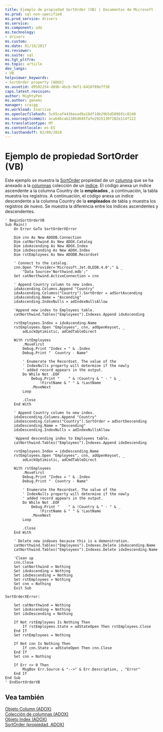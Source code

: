 ```yaml
---
title: Ejemplo de propiedad SortOrder (VB) | Documentos de Microsoft
ms.prod: sql-non-specified
ms.prod_service: drivers
ms.service: 
ms.component: ado
ms.technology:
- drivers
ms.custom: 
ms.date: 01/19/2017
ms.reviewer: 
ms.suite: sql
ms.tgt_pltfrm: 
ms.topic: article
dev_langs:
- VB
helpviewer_keywords:
- SortOrder property [ADOX]
ms.assetid: d9502254-d89b-4bcb-94f1-6418f89e7f30
caps.latest.revision: 
author: MightyPen
ms.author: genemi
manager: craigg
ms.workload: Inactive
ms.openlocfilehash: 5c65caf4436eead9a18df18b29b5d509691c0240
ms.sourcegitcommit: acab4bcab1385d645fafe2925130f102e114f122
ms.translationtype: MT
ms.contentlocale: es-ES
ms.lasthandoff: 02/09/2018
---
```

# <a name="sortorder-property-example-vb"></a>Ejemplo de propiedad SortOrder (VB)
Este ejemplo se muestra la [SortOrder](../../../ado/reference/adox-api/sortorder-property-adox.md) propiedad de un [columna](../../../ado/reference/adox-api/column-object-adox.md) que se ha anexado a la [columnas](../../../ado/reference/adox-api/columns-collection-adox.md) colección de un [índice](../../../ado/reference/adox-api/index-object-adox.md). El código anexa un índice ascendente a la columna Country de la **empleados** , a continuación, la tabla muestra los registros. A continuación, el código anexa un índice descendente a la columna Country de la **empleados** de tabla y muestra los registros de nuevo. Se muestra la diferencia entre los índices ascendentes y descendentes.  
  
```  
' BeginSortOrderVB  
Sub Main()  
    On Error GoTo SortOrderXError  
  
    Dim cnn As New ADODB.Connection  
    Dim catNorthwind As New ADOX.Catalog  
    Dim idxAscending As New ADOX.Index  
    Dim idxDescending As New ADOX.Index  
    Dim rstEmployees As New ADODB.Recordset  
  
    ' Connect to the catalog.  
    cnn.Open "Provider='Microsoft.Jet.OLEDB.4.0';" & _  
        "Data Source='Northwind.mdb';"  
    Set catNorthwind.ActiveConnection = cnn  
  
    ' Append Country column to new index.  
    idxAscending.Columns.Append "Country"  
    idxAscending.Columns("Country").SortOrder = adSortAscending  
    idxAscending.Name = "Ascending"  
    idxAscending.IndexNulls = adIndexNullsAllow  
  
    'Append new index to Employees table.  
    catNorthwind.Tables("Employees").Indexes.Append idxAscending  
  
    rstEmployees.Index = idxAscending.Name  
    rstEmployees.Open "Employees", cnn, adOpenKeyset, _  
        adLockOptimistic, adCmdTableDirect  
  
    With rstEmployees  
        .MoveFirst  
        Debug.Print "Index = " & .Index  
        Debug.Print "  Country - Name"  
  
        ' Enumerate the Recordset. The value of the  
        ' IndexNulls property will determine if the newly  
        ' added record appears in the output.  
        Do While Not .EOF  
            Debug.Print "    " & !Country & " - " & _  
                !FirstName & " " & !LastName  
            .MoveNext  
        Loop  
  
        .Close  
    End With  
  
    ' Append Country column to new index.  
    idxDescending.Columns.Append "Country"  
    idxDescending.Columns("Country").SortOrder = adSortDescending  
    idxDescending.Name = "Descending"  
    idxDescending.IndexNulls = adIndexNullsAllow  
  
    'Append descending index to Employees table.  
    catNorthwind.Tables("Employees").Indexes.Append idxDescending  
  
    rstEmployees.Index = idxDescending.Name  
    rstEmployees.Open "Employees", cnn, adOpenKeyset, _  
        adLockOptimistic, adCmdTableDirect  
  
    With rstEmployees  
        .MoveFirst  
        Debug.Print "Index = " & .Index  
        Debug.Print "  Country - Name"  
  
        ' Enumerate the Recordset. The value of the  
        ' IndexNulls property will determine if the newly  
        ' added record appears in the output.  
        Do While Not .EOF  
            Debug.Print "    " & !Country & " - " & _  
                !FirstName & " " & !LastName  
            .MoveNext  
        Loop  
  
        .Close  
    End With  
  
    ' Delete new indexes because this is a demonstration.  
    catNorthwind.Tables("Employees").Indexes.Delete idxAscending.Name  
    catNorthwind.Tables("Employees").Indexes.Delete idxDescending.Name  
  
    'Clean up  
    cnn.Close  
    Set catNorthwind = Nothing  
    Set idxAscending = Nothing  
    Set idxDescending = Nothing  
    Set rstEmployees = Nothing  
    Set cnn = Nothing  
    Exit Sub  
  
SortOrderXError:  
  
    Set catNorthwind = Nothing  
    Set idxAscending = Nothing  
    Set idxDescending = Nothing  
  
    If Not rstEmployees Is Nothing Then  
        If rstEmployees.State = adStateOpen Then rstEmployees.Close  
    End If  
    Set rstEmployees = Nothing  
  
    If Not cnn Is Nothing Then  
        If cnn.State = adStateOpen Then cnn.Close  
    End If  
    Set cnn = Nothing  
  
    If Err <> 0 Then  
        MsgBox Err.Source & "-->" & Err.Description, , "Error"  
    End If  
End Sub  
' EndSortOrderVB  
```  
  
## <a name="see-also"></a>Vea también  
 [Objeto Column (ADOX)](../../../ado/reference/adox-api/column-object-adox.md)   
 [Colección de columnas (ADOX)](../../../ado/reference/adox-api/columns-collection-adox.md)   
 [Objeto Index (ADOX)](../../../ado/reference/adox-api/index-object-adox.md)   
 [SortOrder (propiedad, ADOX)](../../../ado/reference/adox-api/sortorder-property-adox.md)

